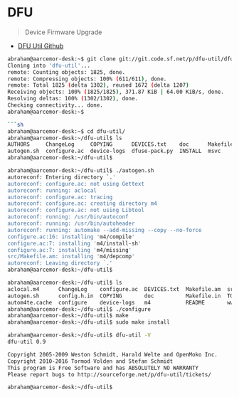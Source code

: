 # DFU

> Device Firmware Upgrade

- [DFU Util Github](https://github.com/Stefan-Schmidt/dfu-util) 

```sh
abraham@aarcemor-desk:~$ git clone git://git.code.sf.net/p/dfu-util/dfu-util
Cloning into 'dfu-util'...
remote: Counting objects: 1825, done.
remote: Compressing objects: 100% (611/611), done.
remote: Total 1825 (delta 1302), reused 1672 (delta 1207)
Receiving objects: 100% (1825/1825), 371.87 KiB | 64.00 KiB/s, done.
Resolving deltas: 100% (1302/1302), done.
Checking connectivity... done.
abraham@aarcemor-desk:~$ 

```sh
abraham@aarcemor-desk:~$ cd dfu-util/
abraham@aarcemor-desk:~/dfu-util$ ls
AUTHORS     ChangeLog     COPYING      DEVICES.txt    doc      Makefile.am  README  TODO
autogen.sh  configure.ac  device-logs  dfuse-pack.py  INSTALL  msvc         src     www
abraham@aarcemor-desk:~/dfu-util$ 
```

```sh
abraham@aarcemor-desk:~/dfu-util$ ./autogen.sh 
autoreconf: Entering directory `.'
autoreconf: configure.ac: not using Gettext
autoreconf: running: aclocal 
autoreconf: configure.ac: tracing
autoreconf: configure.ac: creating directory m4
autoreconf: configure.ac: not using Libtool
autoreconf: running: /usr/bin/autoconf
autoreconf: running: /usr/bin/autoheader
autoreconf: running: automake --add-missing --copy --no-force
configure.ac:16: installing 'm4/compile'
configure.ac:7: installing 'm4/install-sh'
configure.ac:7: installing 'm4/missing'
src/Makefile.am: installing 'm4/depcomp'
autoreconf: Leaving directory `.'
abraham@aarcemor-desk:~/dfu-util$ 
```

```sh
abraham@aarcemor-desk:~/dfu-util$ ls
aclocal.m4      ChangeLog    configure.ac  DEVICES.txt  Makefile.am  src
autogen.sh      config.h.in  COPYING       doc          Makefile.in  TODO
autom4te.cache  configure    device-logs   m4           README       www
abraham@aarcemor-desk:~/dfu-util$ ./configure 
abraham@aarcemor-desk:~/dfu-util$ make
abraham@aarcemor-desk:~/dfu-util$ sudo make install
```

```sh
abraham@aarcemor-desk:~/dfu-util$ dfu-util -V
dfu-util 0.9

Copyright 2005-2009 Weston Schmidt, Harald Welte and OpenMoko Inc.
Copyright 2010-2016 Tormod Volden and Stefan Schmidt
This program is Free Software and has ABSOLUTELY NO WARRANTY
Please report bugs to http://sourceforge.net/p/dfu-util/tickets/

abraham@aarcemor-desk:~/dfu-util$ 
```